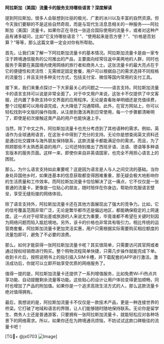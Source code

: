 **阿拉斯加（美国）流量卡的服务支持哪些语言？深度解读**

提到阿拉斯加，很多人会联想到壮丽的极光、广袤的冰川以及丰富的自然资源。但今天我们要聊的不是这些自然奇观，而是与现代生活息息相关的一种服务——阿拉斯加（美国）流量卡。如果你正在寻找一张适合国际使用的流量卡，或者对这种产品有诸多疑问，比如“它支持哪些语言？”、“使用起来是否方便？”、“价格是否划算？”等等，那么这篇文章一定会对你有所帮助。

首先，让我们来了解一下阿拉斯加流量卡的基本情况。阿拉斯加流量卡是由一家专注于跨境通信服务的公司推出的产品，主要面向经常往返中美两地的人群，同时也服务于需要在美国境内使用网络的旅行者和商务人士。这张流量卡的最大亮点在于它的便捷性和灵活性：无需绑定固定套餐，用户可以根据自己的需求选择不同规格的流量包；并且支持多种支付方式，包括支付宝、微信等国内常用的支付工具。

接下来，我们来重点探讨一下大家最关心的问题之一——语言支持。阿拉斯加流量卡的语言支持可以说是非常全面了。对于中文用户来说，这张卡不仅提供了中文客服，还内置了多款支持中文界面的应用程序。无论是查看账单明细还是充值续费，整个过程都可以用母语完成，大大降低了沟通障碍。此外，在官方网站上，你可以轻松找到中文版的操作指南，从注册到激活再到日常使用，每一个步骤都清晰明了，即使是初次接触这类产品的用户也能快速上手。

当然，除了中文之外，阿拉斯加流量卡也充分考虑到了其他语种的需求。例如，英语作为全球通用语言，在这张卡中得到了充分的支持。无论你是想查阅英文资料还是通过社交媒体与海外朋友保持联系，这款流量卡都能满足你的需求。而且，为了照顾那些不太熟悉英语的用户，公司还特别推出了西班牙语、法语、德语等多种语言版本的服务页面。这样一来，即使你来自非英语国家，也完全不用担心语言上的困扰。

那么，为什么语言支持如此重要呢？这是因为语言是人与人之间交流的基础。当你身处异国他乡时，如果连基本的信息获取都变得困难重重，那无疑会极大地影响你的生活质量和工作效率。而阿拉斯加流量卡恰恰解决了这一痛点，它不仅仅是一张普通的流量卡，更像是一位贴心的朋友，随时陪伴在你身边，帮助你克服语言壁垒，享受无缝衔接的网络体验。

除了语言支持外，阿拉斯加流量卡还在其他方面展现出了强大的竞争力。比如，它的信号覆盖范围非常广泛，无论是繁华都市还是偏远地区，都能确保稳定的上网速度。这一点对于经常出差或旅游的人来说尤为重要，毕竟谁都不希望在关键时刻因为网络问题而陷入尴尬境地。另外，该卡的价格也非常具有吸引力。相比传统的运营商套餐，阿拉斯加流量卡更加灵活实惠，用户只需根据实际需要购买相应额度的流量包即可，避免了不必要的浪费。

那么，如何才能获得一张阿拉斯加流量卡呢？其实很简单，只需要访问其官网或者通过授权经销商进行购买。整个购物流程简单快捷，只需几步操作就能完成下单。收到卡片后，按照说明书上的指引插入SIM卡槽，并下载配套的APP进行激活。激活成功后，你就可以立即开始享受优质的网络服务了。

值得一提的是，阿拉斯加流量卡还提供了一系列增值服务，比如免费Wi-Fi热点共享功能、自动提醒剩余流量等功能。这些贴心的设计让用户体验变得更加顺畅，同时也增加了产品的附加值。如果你是一个追求高效生活方式的人，那么这款流量卡绝对值得拥有。

最后，我想说的是，阿拉斯加流量卡不仅仅是一款技术产品，更是一种连接世界的桥梁。它打破了地域和语言的界限，让人们能够随时随地保持联系。无论你是留学生、商务人士还是普通游客，只要拥有一张阿拉斯加流量卡，就能轻松应对各种场景下的网络需求。所以，如果你还在为跨境通讯烦恼，不妨试试这款口碑极佳的流量卡吧！

[TG💪+ @jx0703 ![Image](https://github.com/user-attachments/assets/dbca1d08-cadb-493c-b0ec-ad6f7a83f270)]